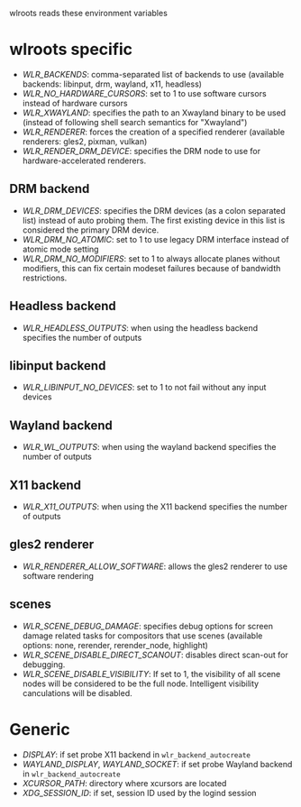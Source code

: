 wlroots reads these environment variables

# wlroots specific

* *WLR_BACKENDS*: comma-separated list of backends to use (available backends:
  libinput, drm, wayland, x11, headless)
* *WLR_NO_HARDWARE_CURSORS*: set to 1 to use software cursors instead of
  hardware cursors
* *WLR_XWAYLAND*: specifies the path to an Xwayland binary to be used (instead
  of following shell search semantics for "Xwayland")
* *WLR_RENDERER*: forces the creation of a specified renderer (available
  renderers: gles2, pixman, vulkan)
* *WLR_RENDER_DRM_DEVICE*: specifies the DRM node to use for
  hardware-accelerated renderers.

## DRM backend

* *WLR_DRM_DEVICES*: specifies the DRM devices (as a colon separated list)
  instead of auto probing them. The first existing device in this list is
  considered the primary DRM device.
* *WLR_DRM_NO_ATOMIC*: set to 1 to use legacy DRM interface instead of atomic
  mode setting
* *WLR_DRM_NO_MODIFIERS*: set to 1 to always allocate planes without modifiers,
  this can fix certain modeset failures because of bandwidth restrictions.

## Headless backend

* *WLR_HEADLESS_OUTPUTS*: when using the headless backend specifies the number
  of outputs

## libinput backend

* *WLR_LIBINPUT_NO_DEVICES*: set to 1 to not fail without any input devices

## Wayland backend

* *WLR_WL_OUTPUTS*: when using the wayland backend specifies the number of outputs

## X11 backend

* *WLR_X11_OUTPUTS*: when using the X11 backend specifies the number of outputs

## gles2 renderer

* *WLR_RENDERER_ALLOW_SOFTWARE*: allows the gles2 renderer to use software
  rendering

## scenes

* *WLR_SCENE_DEBUG_DAMAGE*: specifies debug options for screen damage related
  tasks for compositors that use scenes (available options: none, rerender,
  rerender_node, highlight)
* *WLR_SCENE_DISABLE_DIRECT_SCANOUT*: disables direct scan-out for debugging.
* *WLR_SCENE_DISABLE_VISIBILITY*: If set to 1, the visibility of all scene nodes
  will be considered to be the full node. Intelligent visibility canculations will
  be disabled.

# Generic

* *DISPLAY*: if set probe X11 backend in `wlr_backend_autocreate`
* *WAYLAND_DISPLAY*, *WAYLAND_SOCKET*: if set probe Wayland backend in
  `wlr_backend_autocreate`
* *XCURSOR_PATH*: directory where xcursors are located
* *XDG_SESSION_ID*: if set, session ID used by the logind session
